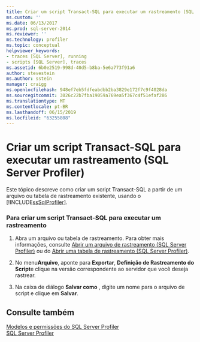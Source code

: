 ```yaml
---
title: Criar um script Transact-SQL para executar um rastreamento (SQL Server Profiler) | Microsoft Docs
ms.custom: ''
ms.date: 06/13/2017
ms.prod: sql-server-2014
ms.reviewer: ''
ms.technology: profiler
ms.topic: conceptual
helpviewer_keywords:
- traces [SQL Server], running
- scripts [SQL Server], traces
ms.assetid: 6b0e2519-998d-40d5-b8ba-5e6a773f91a6
author: stevestein
ms.author: sstein
manager: craigg
ms.openlocfilehash: 948ef7eb5fdfeabdbb2ba3829e172f7c9f4028da
ms.sourcegitcommit: 3026c22b7fba19059a769ea5f367c4f51efaf286
ms.translationtype: MT
ms.contentlocale: pt-BR
ms.lasthandoff: 06/15/2019
ms.locfileid: "63255808"
---
```

# <a name="create-a-transact-sql-script-for-running-a-trace-sql-server-profiler"></a>Criar um script Transact-SQL para executar um rastreamento (SQL Server Profiler)
  Este tópico descreve como criar um script Transact-SQL a partir de um arquivo ou tabela de rastreamento existente, usando o [!INCLUDE[ssSqlProfiler](../../includes/sssqlprofiler-md.md)].  
  
### <a name="to-create-a-transact-sql-script-to-run-a-trace"></a>Para criar um script Transact-SQL para executar um rastreamento  
  
1.  Abra um arquivo ou tabela de rastreamento. Para obter mais informações, consulte [Abrir um arquivo de rastreamento &#40;SQL Server Profiler&#41;](open-a-trace-file-sql-server-profiler.md) ou do [Abrir uma tabela de rastreamento &#40;SQL Server Profiler&#41;](open-a-trace-table-sql-server-profiler.md).  
  
2.  No menu**Arquivo**, aponte para **Exportar**, **Definição de Rastreamento do Script**e clique na versão correspondente ao servidor que você deseja rastrear.  
  
3.  Na caixa de diálogo **Salvar como** , digite um nome para o arquivo de script e clique em **Salvar**.  
  
## <a name="see-also"></a>Consulte também  
 [Modelos e permissões do SQL Server Profiler](sql-server-profiler-templates-and-permissions.md)   
 [SQL Server Profiler](sql-server-profiler.md)  
  
  
